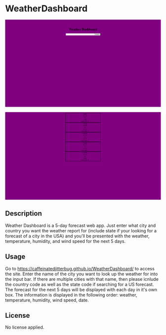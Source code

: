# WeatherDashboard

![A screenshot of the web app's home page. There is a title that says weather dashboard and a search bar. The background is purple](./assets/images/homePage.png)

![A screenshot of a 5-day forecast for Boston, Massachusetts. The background is purple and the text is black with black squares surrounding each day's forecast.](./assets/images/results.png)

## Description

Weather Dashboard is a 5-day forecast web app. Just enter what city and country you want the weather report for (include state if your looking for a forecast of a city in the USA) and you'll be presented with the weather, temperature, humidity, and wind speed for the next 5 days.

## Usage

Go to https://caffeinatedjitterbug.github.io/WeatherDashboard/ to access the site. Enter the name of the city you want to look up the weather for into the input bar. If there are multiple cities with that name, then please icnlude the country code as well as the state code if searching for a US forecast. The forecast for the next 5 days will be displayed with each day in it's own box. The information is displayed in the following order: weather, temperature, humidity, wind speed, date.

## License

No license applied.